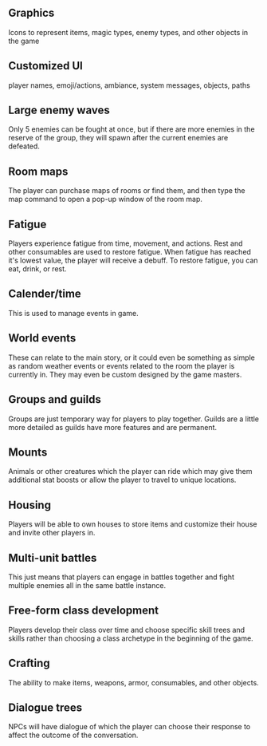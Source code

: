 ## Graphics
Icons to represent items, magic types, enemy types, and other objects in the game

## Customized UI
player names, emoji/actions, ambiance, system messages, objects, paths

## Large enemy waves
Only 5 enemies can be fought at once, but if there are more enemies in the reserve of the group, they will spawn after the current enemies are defeated.

## Room maps
The player can purchase maps of rooms or find them, and then type the map command to open a pop-up window of the room map.

## Fatigue
Players experience fatigue from time, movement, and actions. Rest and other consumables are used to restore fatigue. When fatigue has reached it's lowest value, the player will receive a debuff. To restore fatigue, you can eat, drink, or rest.
 
## Calender/time
This is used to manage events in game.

## World events
These can relate to the main story, or it could even be something as simple as random weather events or events related to the room the player is currently in. They may even be custom designed by the game masters.
 
## Groups and guilds
Groups are just temporary way for players to play together. Guilds are a little more detailed as guilds have more features and are permanent.
 
## Mounts
Animals or other creatures which the player can ride which may give them additional stat boosts or allow the player to travel to unique locations.
 
## Housing
Players will be able to own houses to store items and customize their house and invite other players in.
 
## Multi-unit battles
This just means that players can engage in battles together and fight multiple enemies all in the same battle instance.
 
## Free-form class development
Players develop their class over time and choose specific skill trees and skills rather than choosing a class archetype in the beginning of the game.
 
## Crafting
The ability to make items, weapons, armor, consumables, and other objects.
 
## Dialogue trees
NPCs will have dialogue of which the player can choose their response to affect the outcome of the conversation.
